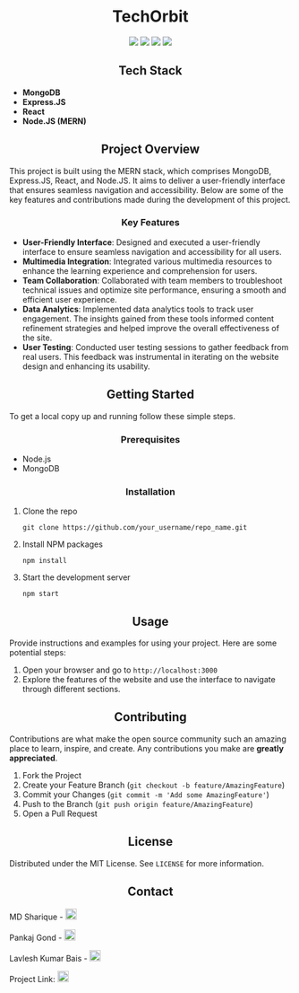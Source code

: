 <h1 align="center">TechOrbit</h1>

<p align="center">
  <img src="https://img.shields.io/badge/MongoDB-47A248?style=for-the-badge&logo=mongodb&logoColor=white"/>
  <img src="https://img.shields.io/badge/Express.JS-000000?style=for-the-badge&logo=express&logoColor=white"/>
  <img src="https://img.shields.io/badge/React-61DAFB?style=for-the-badge&logo=react&logoColor=white"/>
  <img src="https://img.shields.io/badge/Node.JS-339933?style=for-the-badge&logo=node.js&logoColor=white"/>
</p>

<h2 align="center">Tech Stack</h2>
<ul>
  <li><strong>MongoDB</strong></li>
  <li><strong>Express.JS</strong></li>
  <li><strong>React</strong></li>
  <li><strong>Node.JS (MERN)</strong></li>
</ul>

<h2 align="center">Project Overview</h2>
<p>This project is built using the MERN stack, which comprises MongoDB, Express.JS, React, and Node.JS. It aims to deliver a user-friendly interface that ensures seamless navigation and accessibility. Below are some of the key features and contributions made during the development of this project.</p>

<h3 align="center">Key Features</h3>
<ul>
  <li><strong>User-Friendly Interface</strong>: Designed and executed a user-friendly interface to ensure seamless navigation and accessibility for all users.</li>
  <li><strong>Multimedia Integration</strong>: Integrated various multimedia resources to enhance the learning experience and comprehension for users.</li>
  <li><strong>Team Collaboration</strong>: Collaborated with team members to troubleshoot technical issues and optimize site performance, ensuring a smooth and efficient user experience.</li>
  <li><strong>Data Analytics</strong>: Implemented data analytics tools to track user engagement. The insights gained from these tools informed content refinement strategies and helped improve the overall effectiveness of the site.</li>
  <li><strong>User Testing</strong>: Conducted user testing sessions to gather feedback from real users. This feedback was instrumental in iterating on the website design and enhancing its usability.</li>
</ul>

<h2 align="center">Getting Started</h2>
<p>To get a local copy up and running follow these simple steps.</p>

<h3 align="center">Prerequisites</h3>
<ul>
  <li>Node.js</li>
  <li>MongoDB</li>
</ul>

<h3 align="center">Installation</h3>
<ol>
  <li>Clone the repo
    <pre><code>git clone https://github.com/your_username/repo_name.git</code></pre>
  </li>
  <li>Install NPM packages
    <pre><code>npm install</code></pre>
  </li>
  <li>Start the development server
    <pre><code>npm start</code></pre>
  </li>
</ol>

<h2 align="center">Usage</h2>
<p>Provide instructions and examples for using your project. Here are some potential steps:</p>
<ol>
  <li>Open your browser and go to <code>http://localhost:3000</code></li>
  <li>Explore the features of the website and use the interface to navigate through different sections.</li>
</ol>

<h2 align="center">Contributing</h2>
<p>Contributions are what make the open source community such an amazing place to learn, inspire, and create. Any contributions you make are <strong>greatly appreciated</strong>.</p>
<ol>
  <li>Fork the Project</li>
  <li>Create your Feature Branch (<code>git checkout -b feature/AmazingFeature</code>)</li>
  <li>Commit your Changes (<code>git commit -m 'Add some AmazingFeature'</code>)</li>
  <li>Push to the Branch (<code>git push origin feature/AmazingFeature</code>)</li>
  <li>Open a Pull Request</li>
</ol>

<h2 align="center">License</h2>
<p>Distributed under the MIT License. See <code>LICENSE</code> for more information.</p>

<h2 align="center">Contact</h2>
<p>
  MD Sharique - 
  <a href="mailto:shariquevivo@gmail.com">
    <img src="https://img.icons8.com/ios-filled/50/000000/email.png" alt="Email Icon" style="width:20px;height:20px;"/>
  </a>
</p>
<p>
  Pankaj Gond - 
  <a href="mailto:pankajgond741@gmail.com">
    <img src="https://img.icons8.com/ios-filled/50/000000/email.png" alt="Email Icon" style="width:20px;height:20px;"/>
  </a>
</p>
<p>
  Lavlesh Kumar Bais - 
  <a href="mailto:sumitsaroj123@example.com">
    <img src="https://img.icons8.com/ios-filled/50/000000/email.png" alt="Email Icon" style="width:20px;height:20px;"/>
  </a>
</p>
<p>
  Project Link: 
  <a href="https://studynotion-frontend-tau.vercel.app/">
    <img src="https://img.icons8.com/ios-filled/50/000000/link.png" alt="Project Link Icon" style="width:20px;height:20px;"/>
  </a>
</p>

